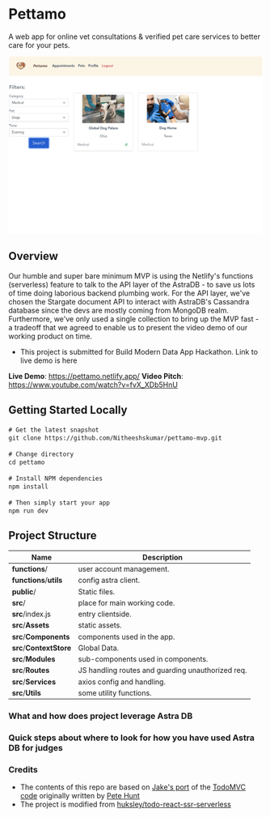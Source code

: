 # Pettamo

A web app for online vet consultations & verified pet care services to better care for your pets.

<img src="https://github.com/Nitheeshskumar/pettamo-mvp/blob/readme/readme/image.png" alt="image" />

## Overview

Our humble and super bare minimum MVP is using the Netlify's functions (serverless) feature to talk to the API layer of the AstraDB - to save us lots of time doing laborious backend plumbing work. For the API layer, we've chosen the Stargate document API to interact with AstraDB's Cassandra database since the devs are mostly coming from MongoDB realm. Furthermore, we've only used a single collection to bring up the MVP fast - a tradeoff that we agreed to enable us to present the video demo of our working product on time.

* This project is submitted for Build Modern Data App Hackathon. Link to live demo is here

**Live Demo**: <https://pettamo.netlify.app/>
</n>
**Video Pitch**: <https://www.youtube.com/watch?v=fvX_XDb5HnU>

## Getting Started Locally

```shell
# Get the latest snapshot
git clone https://github.com/Nitheeshskumar/pettamo-mvp.git

# Change directory
cd pettamo

# Install NPM dependencies
npm install

# Then simply start your app
npm run dev
```

## Project Structure

| Name                               | Description                                                  |
| ---------------------------------- | ------------------------------------------------------------ |
| **functions**/                     | user account management.                                     |
| **functions**/**utils**            | config astra client.                                         |
| **public**/                        | Static files.                                                |
| **src**/                           | place for main working code.                                 |
| **src**/index.js                   | entry clientside.                                            |
| **src**/**Assets**                 | static assets.                                               |
| **src**/**Components**             | components used in the app.                                  |
| **src**/**ContextStore**           | Global Data.                                                 |
| **src**/**Modules**                | sub-components used in components.                           |
| **src**/**Routes**                 | JS handling routes and guarding unauthorized req.            |
| **src**/**Services**               | axios config and handling.                                   |
| **src**/**Utils**                  | some utility functions.                                      |

### What and how does project leverage Astra DB

### Quick steps about where to look for how you have used Astra DB for judges

### Credits

* The contents of this repo are based on [Jake's port](https://github.com/tjake/todo-astra-react-serverless/) of the [TodoMVC code](https://github.com/tastejs/todomvc/tree/master/examples/react) originally written by [Pete Hunt](https://github.com/petehunt)
* The project is modified from [huksley/todo-react-ssr-serverless](https://github.com/huksley/todo-react-ssr-serverless)
